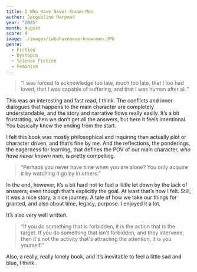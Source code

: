 ```yaml
---
title: I Who Have Never Known Men
author: Jacqueline Harpman
year: "2025"
month: August
score: 4
image: ./images/iwhohaveneverknownmen.JPG
genre:
  - Fiction
  - Dystopia
  - Science Fiction
  - Feminism
---
```

> “I was forced to acknowledge too late, much too late, that I too had loved, that I was capable of suffering, and that I was human after all.”

This was an interesting and fast read, I think. The conflicts and inner dialogues that happens to the main character are completely understandable, and the story and narrative flows really easily. It’s a bit frustrating, when we don’t get all the answers, but here it feels intentional. You basically know the ending from the start.

I felt this book was mostly philosophical and inquiring than actually plot or character driven, and that’s fine by me. And the reflections, the ponderings, the eagerness for learning, that defines the POV of our main character, _who have never known men,_ is pretty compelling.

> “Perhaps you never have time when you are alone? You only acquire it by watching it go by in others.”

In the end, however, it’s a bit hard not to feel a liiitle let down by the lack of answers, even though that’s explicitly the goal. At least that’s how I felt. Still, it was a nice story, a nice journey. A tale of how we take our things for granted, and also about time, legacy, purpose. I enjoyed it a lot.

It’s also very well written.

> “If you do something that is forbidden, it is the action that is the target. If you do something that isn't forbidden, and they intervene, then it's not the activity that's attracting the attention, it is you yourself.”

Also, a really, really lonely book, and it’s inevitable to feel a little sad and blue, I think.